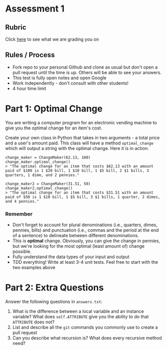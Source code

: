 # Assessment 1

## Rubric
Click [here](https://docs.google.com/spreadsheets/d/1zU9ZkwPn5aWxIuC7NJrxr7fBNvUwjQYFm6hZje-_cZE/edit#gid=0) to see what we are grading you on

## Rules / Process
* Fork repo to your personal Github and clone as usual but don't open a pull request until the time is up. Others will be able to see your answers.
* This test is fully open notes and open Google
* Work independently - don't consult with other students!
* 4 hour time limit

# Part 1: Optimal Change
You are writing a computer program for an electronic vending machine to give you the optimal change for an item's cost.

Create your own class in Python that takes in two arguments - a total price and a user's amount paid. This class will have a method `optimal_change` which will output a string with the optimal change. Here it is in action:

```
change_maker = ChangeMaker(62.13, 100)
change_maker.optimal_change()
> "The optimal change for an item that costs $62.13 with an amount paid of $100 is 1 $20 bill, 1 $10 bill, 1 $5 bill, 2 $1 bills, 3 quarters, 1 dime, and 2 pennies."

change_maker2 = ChangeMaker(31.51, 50)
change_maker2.optimal_change()
> "The optimal change for an item that costs $31.51 with an amount paid of $50 is 1 $10 bill, 1 $5 bill, 3 $1 bills, 1 quarter, 2 dimes, and 4 pennies."
```

### Remember
- Don't forget to account for plural denominations (i.e., quarters, dimes, pennies, bills) and punctuation (i.e., commas and the period at the end of a sentence) to delineate between different denominations.
- This is **optimal** change. Obviously, you can give the change in pennies, but we're looking for the most optimal (least amount of) change possible.
- Fully understand the data types of your input and output
- TDD everything! Write at least 3-4 unit tests. Feel free to start with the two examples above

# Part 2: Extra Questions
Answer the following questions in `answers.txt`:
1. What is the difference between a local variable and an instance variable? What does `self.ATTRIBUTE` give you the ability to do that `ATTRIBUTE` does not?
2. List and describe all the `git` commands you commonly use to create a pull request
3. Can you describe what recursion is? What does every recursive method need?
